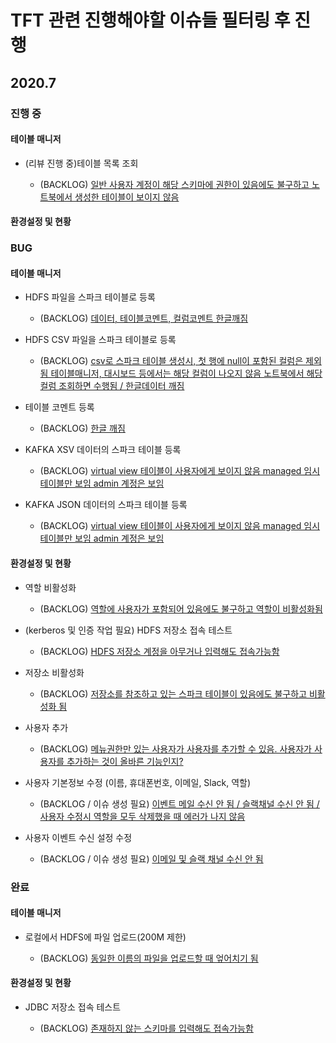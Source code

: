 # TFT 관련 진행해야할 이슈들 필터링 후 진행

## 2020.7

### 진행 중

#### 테이블 매니저

- (리뷰 진행 중)테이블 목록 조회

  - (BACKLOG) [일반 사용자 계정이 해당 스키마에 권한이 있음에도 불구하고 노트북에서 생성한 테이블이 보이지 않음](http://jira.nexrcorp.com/browse/CON-3896)


#### 환경설정 및 현황

### BUG

#### 테이블 매니저

- HDFS 파일을 스파크 테이블로 등록

  - (BACKLOG) [데이터, 테이블코멘트, 컬럼코멘트 한글깨짐](http://jira.nexrcorp.com/browse/CON-3826)

- HDFS CSV 파일을 스파크 테이블로 등록
  - (BACKLOG) [csv로 스파크 테이블 생성시, 첫 행에 null이 포함된 컬럼은 제외됨 테이블매니저, 대시보드 등에서는 해당 컬럼이 나오지 않음 노트북에서 해당 컬럼 조회하면 수행됨 / 한글데이터 깨짐](http://jira.nexrcorp.com/browse/CON-3901)
- 테이블 코멘트 등록
  - (BACKLOG) [한글 깨짐](http://jira.nexrcorp.com/browse/CON-3826)
- KAFKA XSV 데이터의 스파크 테이블 등록

  - (BACKLOG) [virtual view 테이블이 사용자에게 보이지 않음 managed 임시테이블만 보임 admin 계정은 보임](http://jira.nexrcorp.com/browse/CON-3905)

- KAFKA JSON 데이터의 스파크 테이블 등록
  - (BACKLOG) [virtual view 테이블이 사용자에게 보이지 않음 managed 임시테이블만 보임 admin 계정은 보임](http://jira.nexrcorp.com/browse/CON-3905)

#### 환경설정 및 현황

- 역할 비활성화

  - (BACKLOG) [역할에 사용자가 포함되어 있음에도 불구하고 역할이 비활성화됨](http://jira.nexrcorp.com/browse/CON-4118)

- (kerberos 및 인증 작업 필요) HDFS 저장소 접속 테스트

  - (BACKLOG) [HDFS 저장소 계정을 아무거나 입력해도 접속가능함](http://jira.nexrcorp.com/browse/CON-4119)

- 저장소 비활성화

  - (BACKLOG) [저장소를 참조하고 있는 스파크 테이블이 있음에도 불구하고 비활성화 됨](http://jira.nexrcorp.com/browse/CON-3965)

- 사용자 추가

  - (BACKLOG) [메뉴권한만 있는 사용자가 사용자를 추가할 수 있음. 사용자가 사용자를 추가하는 것이 올바른 기능인지?](http://jira.nexrcorp.com/browse/CON-3946)

- 사용자 기본정보 수정 (이름, 휴대폰번호, 이메일, Slack, 역할)

  - (BACKLOG / 이슈 생성 필요) [이벤트 메일 수신 안 됨 / 슬랙채널 수신 안 됨 / 사용자 수정시 역할을 모두 삭제했을 때 에러가 나지 않음](http://jira.nexrcorp.com/browse)

- 사용자 이벤트 수신 설정 수정

  - (BACKLOG / 이슈 생성 필요) [이메일 및 슬랙 채널 수신 안 됨](http://jira.nexrcorp.com/browse)

### 완료

#### 테이블 매니저
- 로컬에서 HDFS에 파일 업로드(200M 제한)

  - (BACKLOG) [동일한 이름의 파일을 업로드할 때 엎어치기 됨](http://jira.nexrcorp.com/browse/CON-3898)

#### 환경설정 및 현황
- JDBC 저장소 접속 테스트

  - (BACKLOG) [존재하지 않는 스키마를 입력해도 접속가능함](http://jira.nexrcorp.com/browse/CON-3959)
